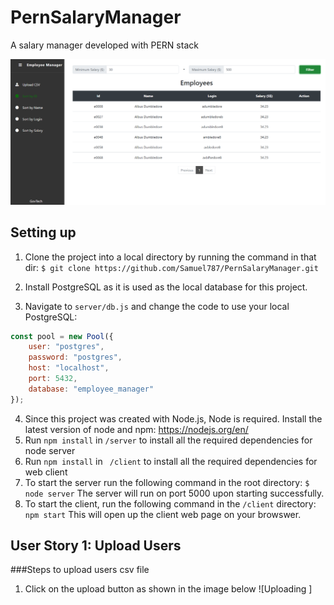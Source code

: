# PernSalaryManager
A salary manager developed with PERN stack

![Landing Page](/docs/image1.png)

## Setting up
1. Clone the project into a local directory by running the command in that dir:
`$ git clone https://github.com/Samuel787/PernSalaryManager.git`

2. Install PostgreSQL as it is used as the local database for this project.
3. Navigate to `server/db.js` and change the code to use your local PostgreSQL:
```javascript
const pool = new Pool({
    user: "postgres",
    password: "postgres",
    host: "localhost",
    port: 5432,
    database: "employee_manager"
});
```
4. Since this project was created with Node.js, Node is required. Install the latest version of node and npm: https://nodejs.org/en/
5. Run `npm install` in `/server` to install all the required dependencies for node server
6. Run `npm install` in ` /client` to install all the required dependencies for web client
7. To start the server run the following command in the root directory: 
`$ node server`
The server will run on port 5000 upon starting successfully.
8. To start the client, run the following command in the `/client` directory:
`npm start`
This will open up the client web page on your browswer.

## User Story 1: Upload Users
###Steps to upload users csv file
1. Click on the upload button as shown in the image below
![Uploading ]
